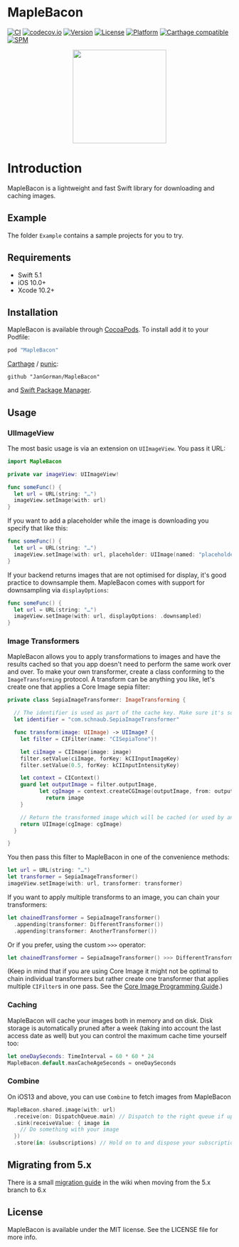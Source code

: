 # MapleBacon

[![CI](https://github.com/JanGorman/MapleBacon/workflows/CI/badge.svg)](https://github.com/JanGorman/MapleBacon/actions?query=workflow%3ACI)
[![codecov.io](https://codecov.io/github/JanGorman/MapleBacon/coverage.svg)](https://codecov.io/github/JanGorman/MapleBacon)
[![Version](https://img.shields.io/cocoapods/v/MapleBacon.svg?style=flat)](http://cocoapods.org/pods/MapleBacon)
[![License](https://img.shields.io/cocoapods/l/MapleBacon.svg?style=flat)](http://cocoapods.org/pods/MapleBacon)
[![Platform](https://img.shields.io/cocoapods/p/MapleBacon.svg?style=flat)](http://cocoapods.org/pods/MapleBacon)
[![Carthage compatible](https://img.shields.io/badge/Carthage-compatible-4BC51D.svg?style=flat)](https://github.com/Carthage/Carthage)
[![SPM](https://img.shields.io/badge/spm-compatible-brightgreen.svg?style=flat)](https://swift.org/package-manager)

<p align="center"><img src="https://www.dropbox.com/s/mlquw9k6ogvspox/MapleBacon.png?raw=1" height="210"/></p>

# Introduction

MapleBacon is a lightweight and fast Swift library for downloading and caching images.

## Example

The folder `Example` contains a sample projects for you to try.

## Requirements

- Swift 5.1
- iOS 10.0+
- Xcode 10.2+

## Installation

MapleBacon is available through [CocoaPods](http://cocoapods.org). To install add it to your Podfile:

```ruby
pod "MapleBacon"
```

[Carthage](https://github.com/Carthage/Carthage) / [punic](https://github.com/schwa/punic):

```ogdl
github "JanGorman/MapleBacon"
```

and [Swift Package Manager](https://swift.org/package-manager).

## Usage

### UIImageView

The most basic usage is via an extension on `UIImageView`. You pass it URL:

```swift
import MapleBacon

private var imageView: UIImageView!

func someFunc() {
  let url = URL(string: "…")
  imageView.setImage(with: url)
}
```

If you want to add a placeholder while the image is downloading you specify that like this:

```swift
func someFunc() {
  let url = URL(string: "…")
  imageView.setImage(with: url, placeholder: UIImage(named: "placeholder"))
}
```

If your backend returns images that are not optimised for display, it's good practice to downsample them. MapleBacon comes with support for downsampling via `displayOptions`:

```swift
func someFunc() {
  let url = URL(string: "…")
  imageView.setImage(with: url, displayOptions: .downsampled)
}
```

### Image Transformers

MapleBacon allows you to apply transformations to images and have the results cached so that you app doesn't need to perform the same work over and over. To make your own transformer, create a class conforming to the `ImageTransforming` protocol. A transform can be anything you like, let's create one that applies a Core Image sepia filter:

```swift
private class SepiaImageTransformer: ImageTransforming {

  // The identifier is used as part of the cache key. Make sure it's something unique
  let identifier = "com.schnaub.SepiaImageTransformer"

  func transform(image: UIImage) -> UIImage? {
    let filter = CIFilter(name: "CISepiaTone")!

    let ciImage = CIImage(image: image)
    filter.setValue(ciImage, forKey: kCIInputImageKey)
    filter.setValue(0.5, forKey: kCIInputIntensityKey)

    let context = CIContext()
    guard let outputImage = filter.outputImage,
          let cgImage = context.createCGImage(outputImage, from: outputImage.extent) else {
            return image
    }

    // Return the transformed image which will be cached (or used by another transformer)
    return UIImage(cgImage: cgImage)
  }

}
```

You then pass this filter to MapleBacon in one of the convenience methods:

```swift
let url = URL(string: "…")
let transformer = SepiaImageTransformer()
imageView.setImage(with: url, transformer: transformer)
```

If you want to apply multiple transforms to an image, you can chain your transformers:

```swift
let chainedTransformer = SepiaImageTransformer()
  .appending(transformer: DifferentTransformer())
  .appending(transformer: AnotherTransformer())
```

Or if you prefer, using the custom `>>>` operator:

```swift
let chainedTransformer = SepiaImageTransformer() >>> DifferentTransformer() >>> AnotherTransformer()
```

(Keep in mind that if you are using Core Image it might not be optimal to chain individual transformers but rather create one transformer that applies multiple `CIFilter`s in one pass. See the [Core Image Programming Guide](https://developer.apple.com/library/content/documentation/GraphicsImaging/Conceptual/CoreImaging/ci_intro/ci_intro.html#//apple_ref/doc/uid/TP30001185).)

### Caching

MapleBacon will cache your images both in memory and on disk. Disk storage is automatically pruned after a week (taking into account the last access date as well) but you can control the maximum cache time yourself too:

```swift
let oneDaySeconds: TimeInterval = 60 * 60 * 24
MapleBacon.default.maxCacheAgeSeconds = oneDaySeconds
```

### Combine

On iOS13 and above, you can use `Combine` to fetch images from MapleBacon

```swift
MapleBacon.shared.image(with: url)
  .receive(on: DispatchQueue.main) // Dispatch to the right queue if updating the UI
  .sink(receiveValue: { image in
    // Do something with your image
  })
  .store(in: &subscriptions) // Hold on to and dispose your subscriptions
```

## Migrating from 5.x

There is a small [migration guide](https://github.com/JanGorman/MapleBacon/wiki/Migration-Guide-Version-5.x-→-6.x) in the wiki when moving from the 5.x branch to 6.x

## License

MapleBacon is available under the MIT license. See the LICENSE file for more info.
